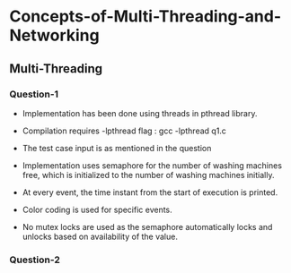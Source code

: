 # Concepts-of-Multi-Threading-and-Networking

## Multi-Threading

### Question-1

- Implementation has been done using threads in pthread library.
- Compilation requires -lpthread flag : gcc -lpthread q1.c
- The test case input is as mentioned in the question

- Implementation uses semaphore for the number of washing machines free, which is initialized to the number of washing machines initially.
- At every event, the time instant from the start of execution is printed.
- Color coding is used for specific events.
- No mutex locks are used as the semaphore automatically locks and unlocks based on availability of the value.

### Question-2

